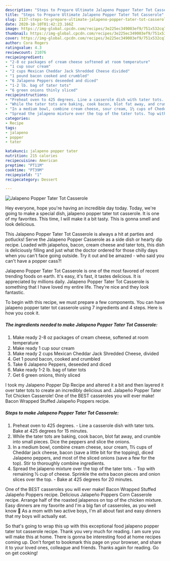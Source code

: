 ```yaml
---
description: "Steps to Prepare Ultimate Jalapeno Popper Tater Tot Casserole"
title: "Steps to Prepare Ultimate Jalapeno Popper Tater Tot Casserole"
slug: 2137-steps-to-prepare-ultimate-jalapeno-popper-tater-tot-casserole
date: 2020-10-10T01:42:23.166Z
image: https://img-global.cpcdn.com/recipes/3e225ec349003ef9/751x532cq70/jalapeno-popper-tater-tot-casserole-recipe-main-photo.jpg
thumbnail: https://img-global.cpcdn.com/recipes/3e225ec349003ef9/751x532cq70/jalapeno-popper-tater-tot-casserole-recipe-main-photo.jpg
cover: https://img-global.cpcdn.com/recipes/3e225ec349003ef9/751x532cq70/jalapeno-popper-tater-tot-casserole-recipe-main-photo.jpg
author: Cora Rogers
ratingvalue: 4.3
reviewcount: 21076
recipeingredient:
- "2-8 oz packages of cream cheese softened at room temperature"
- "1 cup sour cream"
- "2 cups Mexican Cheddar Jack Shredded Cheese divided"
- "1 pound bacon cooked and crumbled"
- "6 Jalapeno Peppers deseeded and diced"
- "1-2 lb. bag of tater tots"
- "6 green onions thinly sliced"
recipeinstructions:
- "Preheat oven to 425 degrees. Line a casserole dish with tater tots. Bake at 425 degrees for 15 minutes."
- "While the tater tots are baking, cook bacon, blot fat away, and crumble into small pieces. Dice the peppers and slice the onions."
- "In a medium bowl, combine cream cheese, sour cream, 1½ cups of Cheddar jack cheese, bacon (save a little bit for the topping), diced Jalapeno peppers, and most of the sliced onions (save a few for the top). Stir to thoroughly combine ingredients."
- "Spread the jalapeno mixture over the top of the tater tots. Top with remaining ½ cup of cheese. Sprinkle the extra bacon pieces and onion slices over the top. Bake at 425 degrees for 20 minutes."
categories:
- Recipe
tags:
- jalapeno
- popper
- tater

katakunci: jalapeno popper tater 
nutrition: 215 calories
recipecuisine: American
preptime: "PT11M"
cooktime: "PT39M"
recipeyield: "1"
recipecategory: Dessert

---
```



![Jalapeno Popper Tater Tot Casserole](https://img-global.cpcdn.com/recipes/3e225ec349003ef9/751x532cq70/jalapeno-popper-tater-tot-casserole-recipe-main-photo.jpg)

Hey everyone, hope you're having an incredible day today. Today, we're going to make a special dish, jalapeno popper tater tot casserole. It is one of my favorites. This time, I will make it a bit tasty. This is gonna smell and look delicious.

This Jalapeno Popper Tater Tot Casserole is always a hit at parties and potlucks! Serve the Jalapeno Popper Casserole as a side dish or hearty dip recipe. Loaded with jalapeños, bacon, cream cheese and tater tots, this dish is deliciously filling and just what the doctor ordered for those chilly days when you can&#39;t face going outside. Try it out and be amazed - who said you can&#39;t have a popper cass?!

Jalapeno Popper Tater Tot Casserole is one of the most favored of recent trending foods on earth. It's easy, it's fast, it tastes delicious. It is appreciated by millions daily. Jalapeno Popper Tater Tot Casserole is something that I have loved my entire life. They're nice and they look fantastic.


To begin with this recipe, we must prepare a few components. You can have jalapeno popper tater tot casserole using 7 ingredients and 4 steps. Here is how you cook it.

<!--inarticleads1-->

##### The ingredients needed to make Jalapeno Popper Tater Tot Casserole:

1. Make ready 2-8 oz packages of cream cheese, softened at room temperature
1. Make ready 1 cup sour cream
1. Make ready 2 cups Mexican Cheddar Jack Shredded Cheese, divided
1. Get 1 pound bacon, cooked and crumbled
1. Take 6 Jalapeno Peppers, deseeded and diced
1. Make ready 1-2 lb. bag of tater tots
1. Get 6 green onions, thinly sliced


I took my Jalapeno Popper Dip Recipe and altered it a bit and then layered it over tater tots to create an incredibly delicious and. Jalapeño Popper Tater Tot Chicken Casserole! One of the BEST casseroles you will ever make! Bacon Wrapped Stuffed Jalapeño Poppers recipe. 

<!--inarticleads2-->

##### Steps to make Jalapeno Popper Tater Tot Casserole:

1. Preheat oven to 425 degrees. - Line a casserole dish with tater tots. Bake at 425 degrees for 15 minutes.
1. While the tater tots are baking, cook bacon, blot fat away, and crumble into small pieces. Dice the peppers and slice the onions.
1. In a medium bowl, combine cream cheese, sour cream, 1½ cups of Cheddar jack cheese, bacon (save a little bit for the topping), diced Jalapeno peppers, and most of the sliced onions (save a few for the top). Stir to thoroughly combine ingredients.
1. Spread the jalapeno mixture over the top of the tater tots. - Top with remaining ½ cup of cheese. Sprinkle the extra bacon pieces and onion slices over the top. - Bake at 425 degrees for 20 minutes.


One of the BEST casseroles you will ever make! Bacon Wrapped Stuffed Jalapeño Poppers recipe. Delicious Jalapeño Poppers Corn Casserole recipe. Arrange half of the roasted jalapenos on top of the chicken mixture. Easy dinners are my favorite and I&#39;m a big fan of casseroles, as you well know 🙂 As a mom with two active boys, I&#39;m all about fast and easy dinners that my boys will actually eat. 

So that's going to wrap this up with this exceptional food jalapeno popper tater tot casserole recipe. Thank you very much for reading. I am sure you will make this at home. There is gonna be interesting food at home recipes coming up. Don't forget to bookmark this page on your browser, and share it to your loved ones, colleague and friends. Thanks again for reading. Go on get cooking!

